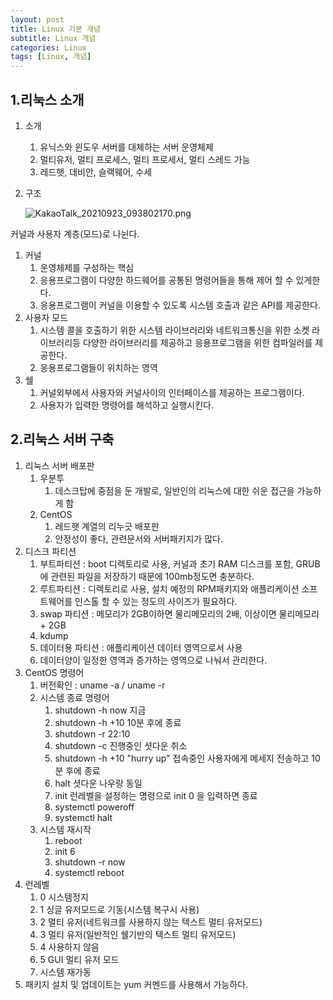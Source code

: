 ```yaml
---
layout: post
title: Linux 기본 개념
subtitle: Linux 개념
categories: Linux
tags: [Linux, 개념]
---
```



## 1.리눅스 소개

1. 소개
    1. 유닉스와 윈도우 서버를 대체하는 서버 운영체제
    2. 멀티유저, 멀티 프로세스, 멀티 프로세서, 멀티 스레드 가능
    3. 레드햇, 데비안, 슬랙웨어, 수세
2. 구조
    
    ![KakaoTalk_20210923_093802170.png](https://s3-us-west-2.amazonaws.com/secure.notion-static.com/4d5049a5-21ae-4e91-a4c1-a30f580f4ed4/KakaoTalk_20210923_093802170.png)
    

커널과 사용자 계층(모드)로 나뉜다.

1. 커널
    1. 운영체제를 구성하는 핵심
    2. 응용프로그램이 다양한 하드웨어를 공통된 명령어들을 통해 제어 할 수 있게한다.
    3. 응용프로그램이 커널을 이용할 수 있도록 시스템 호출과 같은 API를 제공한다.
2. 사용자 모드
    1. 시스템 콜을 호출하기 위한 시스템 라이브러리와 네트워크통신을 위한 소켓 라이브러리등 다양한 라이브러리를 제공하고 응용프로그램을 위한 컴파일러를 제공한다.
    2. 응용프로그램들이 위치하는 영역
3. 쉘
    1. 커널외부에서 사용자와 커널사이의 인터페이스를 제공하는 프로그램이다.
    2. 사용자가 입력한 명령어를 해석하고 실행시킨다.

## 2.리눅스 서버 구축

1. 리눅스 서버 배포판
    1. 우분투
        1. 데스크탑에 중점을 둔 개발로, 일반인의 리눅스에 대한 쉬운 접근을 가능하게 함
    2. CentOS
        1. 레드햇 계열의 리누긋 배포판
        2. 안정성이 좋다, 관련문서와 서버패키지가 많다.
2. 디스크 파티션
    1. 부트파티션 : boot 디렉토리로 사용, 커널과 초기 RAM 디스크를 포함, GRUB에 관련된 파일을 저장하기 때문에 100mb정도면 충분하다.
    2. 루트파티션  : 디렉토리로 사용, 설치 예정의 RPM패키지와 애플리케이션 소프트웨어를 인스톨 할 수 있는 정도의 사이즈가 필요하다.
    3. swap 파티션 : 메모리가 2GB이하면 물리메모리의 2배, 이상이면 물리메모리 + 2GB
    4. kdump
    5. 데이터용 파티션 : 애플리케이션 데이터 영역으로서 사용
    6. 데이터양이 일정한 영역과 증가하는 영역으로 나눠서 관리한다.
3. CentOS 명령어
    1. 버전확인 : uname -a / uname -r 
    2. 시스템 종료 명령어
        1. shutdown -h now 지금
        2. shutdown -h +10 10분 후에 종료
        3. shutdown -r 22:10 
        4. shutdown -c 진행중인 셧다운 취소
        5. shutdown -h +10 "hurry up" 접속중인 사용자에게 메세지 전송하고 10분 후에 종료
        6. halt 셧다운 나우랑 동일
        7. init 런레벨을 설정하는 명령으로 init 0 을 입력하면 종료
        8. systemctl poweroff
        9. systemctl halt
    3. 시스템 재시작
        1. reboot
        2. init 6
        3. shutdown -r now
        4. systemctl reboot
4. 런레벨
    1. 0 시스템정지
    2. 1 싱글 유저모드로 기동(시스템 복구시 사용)
    3. 2 멀티 유저(네트워크를 사용하지 않는 텍스트 멀티 유저모드)
    4. 3 멀티 유저(일반적인 쉘기반의 텍스트 멀티 유저모드)
    5. 4 사용하지 않음
    6. 5 GUI 멀티 유저 모드
    7. 시스템 재가동
5. 패키지 설치 및 업데이트는 yum 커멘드를 사용해서 가능하다.